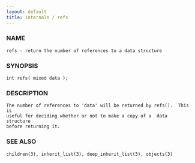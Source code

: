 ```yaml
---
layout: default
title: internals / refs
---
```


### NAME

    refs - return the number of references to a data structure


### SYNOPSIS

    int refs( mixed data );


### DESCRIPTION

    The number of references to 'data' will be returned by refs().  This is
    useful for deciding whether or not to make a copy of a  data  structure
    before returning it.


### SEE ALSO

    children(3), inherit_list(3), deep_inherit_list(3), objects(3)
